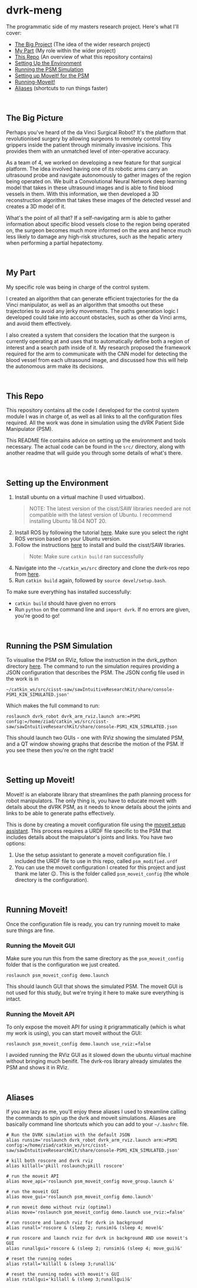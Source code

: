 # dvrk-meng
The programmatic side of my masters research project. Here's what I'll cover:

- [The Big Project](#The-Big-Picture) (The idea of the wider research project)
- [My Part](#My-Part) (My role within the wider project)
- [This Repo](#This-Repo) (An overview of what this repository contains)
- [Setting Up the Environment](#Setting-Up-the-Environment)
- [Running the PSM Simulation](#Running-the-PSM-Simulation)
- [Setting up Moveit! for the PSM](#Setting-up-Moveit!)
- [Running-Moveit!](#Running-Moveit!)
- [Aliases](#Aliases) (shortcuts to run things faster)

<br/>

## The Big Picture

Perhaps you've heard of the da Vinci Surgical Robot? It's the platform that revolutionised surgery by allowing surgeons to remotely control tiny grippers inside the patient through minimally invasive incisions. This provides them with an unmatched level of inter-operative accuracy.

As a team of 4, we worked on developing a new feature for that surgical platform. The idea involved having one of its robotic arms carry an ultrasound probe and navigate autonomously to gather images of the region being operated on. We built a Convolutional Neural Network deep learning model that takes in these ultrasound images and is able to find blood vessels in them. With this information, we then developed a 3D reconstruction algorithm that takes these images of the detected vessel and creates a 3D model of it.

What's the point of all that? If a self-navigating arm is able to gather information about specific blood vessels close to the region being operated on, the surgeon becomes much more informed on the area and hence much less likely to damage any high-risk structures, such as the hepatic artery when performing a partial hepatectomy.


<br/>

## My Part

My specific role was being in charge of the control system. 

I created an algorithm that can generate efficient trajectories for the da Vinci manipulator, as well as an algorithm that smooths out these trajectories to avoid any jerky movements. The paths generation logic I developed could take into account obstacles, such as other da Vinci arms, and avoid them effectively. 

I also created a system that considers the location that the surgeon is currently operating at and uses that to automatically define both a region of interest and a search path inside of it. My research proposed the framework required for the arm to communicate with the CNN model for detecting the blood vessel from each ultrasound image, and discussed how this will help the autonomous arm make its decisions.

<br/>

## This Repo

This repository contains all the code I developed for the control system module I was in charge of, as well as all links to all the configuration files required. All the work was done in simulation using the dVRK Patient Side Manipulator (PSM).

This README file contains advice on setting up the environment and tools necessary. The actual code can be found in the `src/` directory, along with another readme that will guide you through some details of what's there.

<br/>

## Setting up the Environment
1. Install ubuntu on a virtual machine (I used virtualbox).
    > NOTE: The latest version of the cisst/SAW libraries needed are not compatible with the latest version of Ubuntu. I recommend installing Ubuntu 18.04 NOT 20.
2. Install ROS by following the tutorial [here](http://wiki.ros.org/Installation/Ubuntu). Make sure you select the right ROS version based on your Ubuntu version.
3. Follow the instructions [here](https://github.com/jhu-cisst/cisst/wiki/Compiling-cisst-and-SAW-with-CMake#13-building-using-catkin-build-tools-for-ros) to install and build the cisst/SAW libraries.
    > Note: Make sure `catkin build` ran successfully
4. Navigate into the `~/catkin_ws/src` directory and clone the dvrk-ros repo from [here](https://github.com/jhu-dvrk/dvrk-ros).
5. Run `catkin build` again, followed by `source devel/setup.bash`.

To make sure everything has installed successfully:
- `catkin build` should have given no errors
- Run `python` on the command line and `import dvrk`. If no errors are given, you're good to go!

<br/>

## Running the PSM Simulation

To visualise the PSM on RViz, follow the instruction in the dvrk_python directory [here](https://github.com/jhu-dvrk/dvrk-ros/tree/master/dvrk_python).
The command to run the simulation requires providing a JSON configuration that describes the PSM. The JSON config file used in the work is in 
```
~/catkin_ws/src/cisst-saw/sawIntuitiveResearchKit/share/console-PSM1_KIN_SIMULATED.json'
```
Which makes the full command to run:
```
roslaunch dvrk_robot dvrk_arm_rviz.launch arm:=PSM1 config:=/home/ziad/catkin_ws/src/cisst-saw/sawIntuitiveResearchKit/share/console-PSM1_KIN_SIMULATED.json
```
This should launch two GUIs - one with RViz showing the simulated PSM, and a QT window showing graphs that describe the motion of the PSM. If you see these then you're on the right track!

<!-- <image of GUIS> -->

<br/>

## Setting up Moveit!

Moveit! is an elaborate library that streamlines the path planning process for robot manipulators. The only thing is, you have to educate moveit with details about the dVRK PSM, as it needs to know details about the joints and links to be able to generate paths effectively.

This is done by creating a moveit configuration file using the [moveit setup assistant](http://docs.ros.org/en/kinetic/api/moveit_tutorials/html/doc/setup_assistant/setup_assistant_tutorial.html). This process requires a URDF file specific to the PSM that includes details about the maipulator's joints and links. You have two options:

1. Use the setup assistant to generate a moveit configuration file. I included the URDF file to use in this repo, called `psm_modified.urdf`
2. You can use the moveit configuration I created for this project and just thank me later 😉. This is the folder called `psm_moveit_config` (the whole directory is the configuration).

<br/>

## Running Moveit!

Once the configuration file is ready, you can try running moveit to make sure things are fine. 

### Running the Moveit GUI

Make sure you run this from the same directory as the `psm_moveit_config` folder that is the configuration we just created.
```
roslaunch psm_moveit_config demo.launch
```
This should launch GUI that shows the simulated PSM. The moveit GUI is not used for this study, but we're trying it here to make sure everything is intact.
<br/>

### Running the Moveit API

To only expose the moveit API for using it prigrammatically (which is what my work is using), you can start moveit without the GUI:
```
roslaunch psm_moveit_config demo.launch use_rviz:=false
```
I avoided running the RViz GUI as it slowed down the ubuntu virtual machine without bringing much benifit. The dvrk-ros library already simulates the PSM and shows it in RViz.

<br/>

## Aliases

If you are lazy as me, you'll enjoy these aliases I used to streamline calling the commands to spin up the dvrk and moveit simulations. Aliases are basically command line shortcuts which you can add to your `~/.bashrc` file.
```
# Run the DVRK simulation with the default JSON
alias runsim='roslaunch dvrk_robot dvrk_arm_rviz.launch arm:=PSM1 config:=/home/ziad/catkin_ws/src/cisst-saw/sawIntuitiveResearchKit/share/console-PSM1_KIN_SIMULATED.json'

# kill both roscore and dvrk rviz
alias killall='pkill roslaunch;pkill roscore'

# run the moveit API
alias move_api='roslaunch psm_moveit_config move_group.launch &'

# run the moveit GUI
alias move_gui='roslaunch psm_moveit_config demo.launch'

# run moveit demo without rviz (optimal)
alias move='roslaunch psm_moveit_config demo.launch use_rviz:=false'

# run roscore and launch rviz for dvrk in background
alias runall='roscore & (sleep 2; runsim)& (sleep 4; move)&'

# run roscore and launch rviz for dvrk in background AND use moveit's GUI
alias runallgui='roscore & (sleep 2; runsim)& (sleep 4; move_gui)&'

# reset the running nodes
alias rstall='killall & (sleep 3;runall)&'

# reset the running nodes with moveit's GUI
alias rstallgui='killall & (sleep 3;runallgui)&'
```
